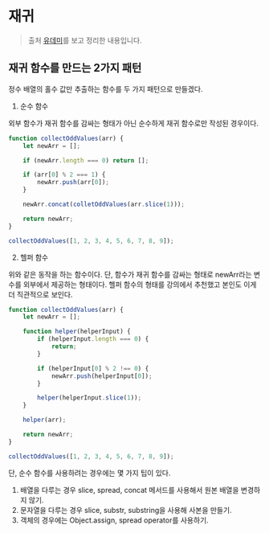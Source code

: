# 재귀

> 출처 [유데미](https://www.udemy.com/course/best-javascript-data-structures/)를 보고 정리한 내용입니다.

## 재귀 함수를 만드는 2가지 패턴

정수 배열의 홀수 값만 추출하는 함수를 두 가지 패턴으로 만들겠다.

1. 순수 함수

외부 함수가 재귀 함수를 감싸는 형태가 아닌 순수하게 재귀 함수로만 작성된 경우이다.

```js
function collectOddValues(arr) {
    let newArr = [];

    if (newArr.length === 0) return [];

    if (arr[0] % 2 === 1) {
        newArr.push(arr[0]);
    }

    newArr.concat(colletOddValues(arr.slice(1)));

    return newArr;
}

collectOddValues([1, 2, 3, 4, 5, 6, 7, 8, 9]);
```

2. 헬퍼 함수

위와 같은 동작을 하는 함수이다. 단, 함수가 재귀 함수를 감싸는 형태로 newArr라는 변수를 외부에서 제공하는 형태이다. 헬퍼 함수의 형태를 강의에서 추천했고 본인도 이게 더 직관적으로 보인다.

```js
function collectOddValues(arr) {
    let newArr = [];

    function helper(helperInput) {
        if (helperInput.length === 0) {
            return;
        }

        if (helperInput[0] % 2 !== 0) {
            newArr.push(helperInput[0]);
        }

        helper(helperInput.slice(1));
    }

    helper(arr);

    return newArr;
}

collectOddValues([1, 2, 3, 4, 5, 6, 7, 8, 9]);
```

단, 순수 함수를 사용하려는 경우에는 몇 가지 팁이 있다.

1. 배열을 다루는 경우 slice, spread, concat 메서드를 사용해서 원본 배열을 변경하지 않기.
2. 문자열을 다루는 경우 slice, substr, substring을 사용해 사본을 만들기.
3. 객체의 경우에는 Object.assign, spread operator를 사용하기.
